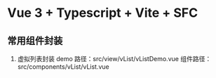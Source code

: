 # Vue 3 + Typescript + Vite + SFC

## 常用组件封装

1. 虚拟列表封装
   demo 路径：src/view/vList/vListDemo.vue
   组件路径：src/components/vList/vList.vue
